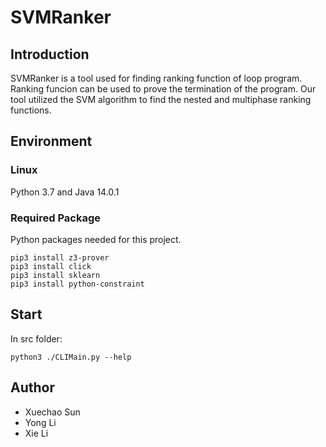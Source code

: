 # SVMRanker

## Introduction 

SVMRanker is a tool used for finding ranking function of loop program. Ranking funcion can be used to prove the termination of the program. Our tool utilized the SVM algorithm to find the nested and multiphase ranking functions. 


## Environment
### Linux 
Python 3.7 and Java 14.0.1
### Required Package

Python packages needed for this project.

```
pip3 install z3-prover
pip3 install click
pip3 install sklearn
pip3 install python-constraint
```

## Start

In src folder:
```
python3 ./CLIMain.py --help
```

## Author

- Xuechao Sun
- Yong Li
- Xie Li
